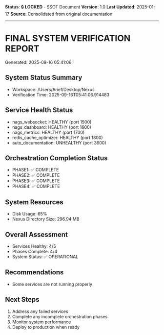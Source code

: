 **Status**: 🔒 **LOCKED** - SSOT Document
**Version**: 1.0
**Last Updated**: 2025-01-17
**Source**: Consolidated from original documentation

---

# FINAL SYSTEM VERIFICATION REPORT

Generated: 2025-09-16 05:41:06

## System Status Summary

- Workspace: /Users/Arief/Desktop/Nexus
- Verification Time: 2025-09-16T05:41:06.914483

## Service Health Status

- nags_websocket: HEALTHY (port 1500)
- nags_dashboard: HEALTHY (port 1600)
- nags_metrics: HEALTHY (port 1700)
- redis_cache_optimizer: HEALTHY (port 1800)
- auto_documentation: UNHEALTHY (port 3600)

## Orchestration Completion Status

- PHASE1: ✅ COMPLETE
- PHASE2: ✅ COMPLETE
- PHASE3: ✅ COMPLETE
- PHASE4: ✅ COMPLETE

## System Resources

- Disk Usage: 65%
- Nexus Directory Size: 296.94 MB

## Overall Assessment

- Services Healthy: 4/5
- Phases Complete: 4/4
- System Status: ✅ OPERATIONAL

## Recommendations

- Some services are not running properly

## Next Steps

1. Address any failed services
2. Complete any incomplete orchestration phases
3. Monitor system performance
4. Deploy to production when ready
